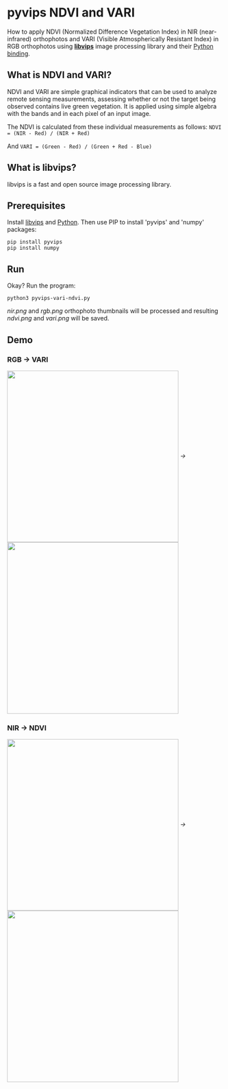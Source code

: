 # pyvips NDVI and VARI

How to apply NDVI (Normalized Difference Vegetation Index) in NIR (near-infrared) orthophotos and VARI (Visible Atmospherically Resistant Index) in RGB orthophotos using **[libvips](https://libvips.github.io/libvips/)** image processing library and their [Python binding](https://github.com/libvips/pyvips).

## What is NDVI and VARI?

NDVI and VARI are simple graphical indicators that can be used to analyze remote sensing measurements, assessing whether or not the target being observed contains live green vegetation. It is applied using simple algebra with the bands and in each pixel of an input image.

The NDVI is calculated from these individual measurements as follows: `NDVI = (NIR - Red) / (NIR + Red)`

And `VARI = (Green - Red) / (Green + Red - Blue)`

## What is libvips?

libvips is a fast and open source image processing library.

## Prerequisites

Install [libvips](https://libvips.github.io/libvips/install.html) and [Python](https://www.python.org/). Then use PIP to install 'pyvips' and 'numpy' packages:

```
pip install pyvips
pip install numpy
```

## Run

Okay? Run the program:

```
python3 pyvips-vari-ndvi.py
```

_nir.png_ and _rgb.png_ orthophoto thumbnails will be processed and resulting _ndvi.png_ and _vari.png_ will be saved.

## Demo

### RGB → VARI
<img src="https://github.com/dirceup/pyvips-NDVI-and-VARI/blob/master/rgb.png" width="400" valign="middle" /> *→* <img src="https://github.com/dirceup/pyvips-NDVI-and-VARI/blob/master/vari.png" width="400" valign="middle" />

### NIR → NDVI
<img src="https://github.com/dirceup/pyvips-NDVI-and-VARI/blob/master/nir.png" width="400" valign="middle" /> *→* <img src="https://github.com/dirceup/pyvips-NDVI-and-VARI/blob/master/ndvi.png" width="400" valign="middle" />
